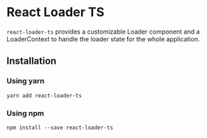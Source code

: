# React Loader TS

`react-loader-ts` provides a customizable Loader component and a LoaderContext to handle the loader state for the whole application.

## Installation

### Using yarn

```yarn add react-loader-ts```

### Using npm
```npm install --save react-loader-ts```
